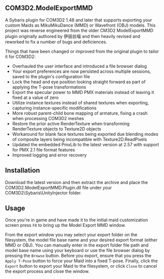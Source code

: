 COM3D2.ModelExportMMD
-------------------------------------------------------------------------------
A Sybaris plugin for COM3D2 1.48 and later that supports exporting your custom Maids as MikuMikuDance (MMD) or Wavefront (OBJ) models. This project was reverse engineered from the older CM3D2 ModelExportMMD plugin originally authored by 伊丽丝喵 and then heavily revised and reworked to fix a number of bugs and deficiences.

Things that have been changed or improved from the original plugin to tailor it for COM3D2:

- Overhauled the user interface and introduced a file browser dialog
- Your export preferences are now persisted across multiple sessions, saved to the plugin's configuration file
- Lock the head and eye position looking straight forward as part of applying the T-pose transformations
- Export the specular power to MMD PMX materials instead of leaving it fixed at a value of zero
- Utilize instance textures instead of shared textures when exporting, capturing instance-specific modifications
- More robust parent-child bone mapping of armature, fixing a crash when processing COM3D2 meshes
- Restore the prior active RenderTexture when transforming RenderTexture objects to Texture2D objects
- Workaround for blank face textures being exported due blending modes of composite layers being incompatible with Texture2D.ReadPixels
- Updated the embedded PmxLib to the latest version at 2.57 with support for PMX 2.1 file format features
- Improved logging and error recovery

Installation
-------------------------------------------------------------------------------
Download the latest version and then extract the archive and place the COM3D2.ModelExportMMD.Plugin.dll file under your COM3D2\Sybaris\UnityInjector folder.

Usage
-------------------------------------------------------------------------------
Once you're in game and have made it to the initial maid customization screen press `F8` to bring up the Model Export MMD window.

From the export window you may select your export folder on the filesystem, the model file base name and your desired export format (either MMD or OBJ). You can manually enter in the export folder file path and model base name using your keyboard or use the file browser dialog by pressing the `Browse` button. Before you export, ensure that you press the `Apply T-Pose` button to force your Maid into a fixed T-pose. Finally, click the `Export` button to export your Maid to the filesystem, or click `Close` to cancel the export process and close the window.
